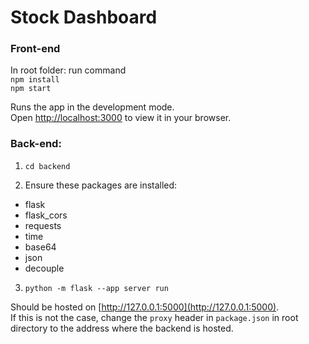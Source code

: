 # Stock Dashboard

### Front-end
In root folder: run command \
`npm install`\
`npm start`

Runs the app in the development mode.\
Open [http://localhost:3000](http://localhost:3000) to view it in your browser.

### Back-end: 

1. `cd backend` 

2. Ensure these packages are installed:
- flask
- flask_cors
- requests
- time
- base64
- json
- decouple

3. `python -m flask --app server run`

Should be hosted on [http://127.0.0.1:5000](http://127.0.0.1:5000). \
If this is not the case, change the `proxy` header in `package.json` in root directory to the address where the backend is hosted. 
